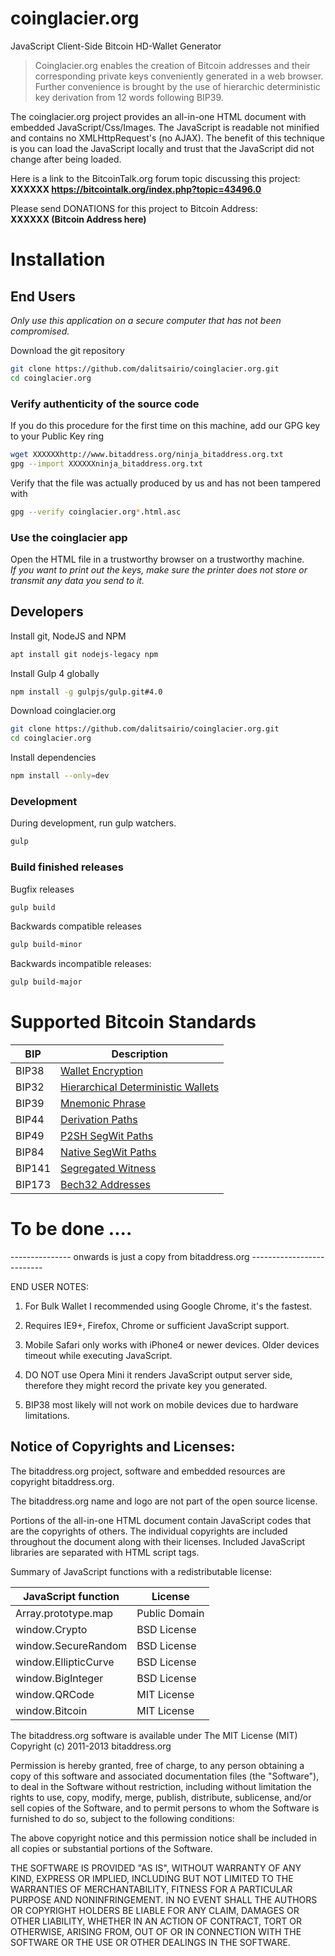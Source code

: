 # coinglacier.org
JavaScript Client-Side Bitcoin HD-Wallet Generator

> Coinglacier.org enables the creation of Bitcoin addresses and their corresponding
> private keys conveniently generated in a web browser. Further convenience is brought
> by the use of hierarchic deterministic key derivation from 12 words following BIP39.

The coinglacier.org project provides an all-in-one HTML document with embedded
JavaScript/Css/Images. The JavaScript is readable not minified and contains no
XMLHttpRequest's (no AJAX). The benefit of this technique is you can load the 
JavaScript locally and trust that the JavaScript did not change after being 
loaded. 

Here is a link to the BitcoinTalk.org forum topic discussing this project:<br />
**XXXXXX https://bitcointalk.org/index.php?topic=43496.0**

Please send DONATIONS for this project to Bitcoin Address:<br />
**XXXXXX (Bitcoin Address here)**

# Installation
## End Users

*Only use this application on a secure computer that has not been compromised.*

Download the git repository
```sh
git clone https://github.com/dalitsairio/coinglacier.org.git
cd coinglacier.org
```
### Verify authenticity of the source code
If you do this procedure for the first time on this machine, add our GPG key to your Public Key ring
```sh
wget XXXXXXhttp://www.bitaddress.org/ninja_bitaddress.org.txt
gpg --import XXXXXXninja_bitaddress.org.txt
```

Verify that the file was actually produced by us and has not been tampered with
```sh
gpg --verify coinglacier.org*.html.asc
```
### Use the coinglacier app
Open the HTML file in a trustworthy browser on a trustworthy machine.<br />
*If you want to print out the keys, make sure the printer does not store or transmit any data you send to it.*

## Developers

Install git, NodeJS and NPM
```sh
apt install git nodejs-legacy npm
```

Install Gulp 4 globally
```sh
npm install -g gulpjs/gulp.git#4.0
```

Download coinglacier.org
```sh
git clone https://github.com/dalitsairio/coinglacier.org.git
cd coinglacier.org
```

Install dependencies
```sh
npm install --only=dev
```
### Development
During development, run gulp watchers.
```sh
gulp
```
### Build finished releases
Bugfix releases
```sh
gulp build
```
Backwards compatible releases
```sh
gulp build-minor
```
Backwards incompatible releases:
```sh
gulp build-major
```
# Supported Bitcoin Standards
| BIP | Description |
| ------ | ------ |
| BIP38 | [Wallet Encryption][BIP38] |
| BIP32 | [Hierarchical Deterministic Wallets][BIP32] |
| BIP39 | [Mnemonic Phrase][BIP39] |
| BIP44 | [Derivation Paths][BIP44] |
| BIP49 | [P2SH SegWit Paths][BIP49] |
| BIP84 | [Native SegWit Paths][BIP84] |
| BIP141 | [Segregated Witness][BIP141] |
| BIP173 | [Bech32 Addresses][BIP173] |

   [BIP38]: <https://github.com/bitcoin/bips/blob/master/bip-0038.mediawiki>
   [BIP32]: <https://github.com/bitcoin/bips/blob/master/bip-0032.mediawiki>
   [BIP39]: <https://github.com/bitcoin/bips/blob/master/bip-0039.mediawiki>
   [BIP44]: <https://github.com/bitcoin/bips/blob/master/bip-0044.mediawiki>
   [BIP49]: <https://github.com/bitcoin/bips/blob/master/bip-0049.mediawiki>
   [BIP84]: <https://github.com/bitcoin/bips/blob/master/bip-0084.mediawiki>
   [BIP141]: <https://github.com/bitcoin/bips/blob/master/bip-0141.mediawiki>
   [BIP173]: <https://github.com/bitcoin/bips/blob/master/bip-0173.mediawiki>


# To be done ....
--------------- onwards is just a copy from bitaddress.org -------------------------- 

END USER NOTES:

 1) For Bulk Wallet I recommended using Google Chrome, it's the fastest.

 2) Requires IE9+, Firefox, Chrome or sufficient JavaScript support.

 3) Mobile Safari only works with iPhone4 or newer devices.
    Older devices timeout while executing JavaScript.

 4) DO NOT use Opera Mini it renders JavaScript output server side, therefore
    they might record the private key you generated.

 5) BIP38 most likely will not work on mobile devices due to hardware limitations.


Notice of Copyrights and Licenses:
---------------------------------------
The bitaddress.org project, software and embedded resources are
copyright bitaddress.org.

The bitaddress.org name and logo are not part of the open source
license.

Portions of the all-in-one HTML document contain JavaScript codes that
are the copyrights of others. The individual copyrights are included
throughout the document along with their licenses. Included JavaScript
libraries are separated with HTML script tags.

Summary of JavaScript functions with a redistributable license:

JavaScript function	|	License
-------------------	|	--------------
Array.prototype.map	|	Public Domain
window.Crypto | BSD License
window.SecureRandom	| BSD License
window.EllipticCurve	|	BSD License
window.BigInteger |	BSD License
window.QRCode | MIT License
window.Bitcoin | MIT License

The bitaddress.org software is available under The MIT License (MIT)
Copyright (c) 2011-2013 bitaddress.org

Permission is hereby granted, free of charge, to any person obtaining
a copy of this software and associated documentation files (the
"Software"), to deal in the Software without restriction, including
without limitation the rights to use, copy, modify, merge, publish,
distribute, sublicense, and/or sell copies of the Software, and to
permit persons to whom the Software is furnished to do so, subject to
the following conditions:

The above copyright notice and this permission notice shall be
included in all copies or substantial portions of the Software.

THE SOFTWARE IS PROVIDED "AS IS", WITHOUT WARRANTY OF ANY KIND,
EXPRESS OR IMPLIED, INCLUDING BUT NOT LIMITED TO THE WARRANTIES OF
MERCHANTABILITY, FITNESS FOR A PARTICULAR PURPOSE AND
NONINFRINGEMENT. IN NO EVENT SHALL THE AUTHORS OR COPYRIGHT HOLDERS BE
LIABLE FOR ANY CLAIM, DAMAGES OR OTHER LIABILITY, WHETHER IN AN ACTION
OF CONTRACT, TORT OR OTHERWISE, ARISING FROM, OUT OF OR IN CONNECTION
WITH THE SOFTWARE OR THE USE OR OTHER DEALINGS IN THE SOFTWARE.

